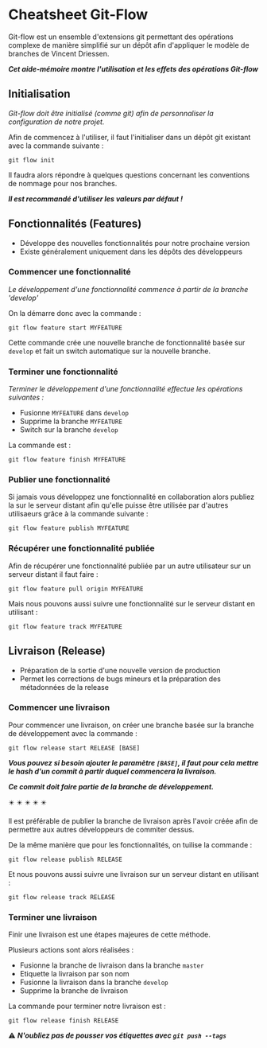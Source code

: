 # Cheatsheet Git-Flow

Git-flow est un ensemble d'extensions git permettant des opérations complexe de manière simplifié sur un dépôt afin d'appliquer le modèle de branches de Vincent Driessen.

**_Cet aide-mémoire montre l'utilisation et les effets des opérations Git-flow_**

## Initialisation

_Git-flow doit être initialisé (comme git) afin de personnaliser la configuration de notre projet._

Afin de commencez à l'utiliser, il faut l'initialiser dans un dépôt git existant avec la commande suivante :

`git flow init`

Il faudra alors répondre à quelques questions concernant les conventions de nommage pour nos branches.

**_Il est recommandé d'utiliser les valeurs par défaut !_**

## Fonctionnalités (Features)

* Développe des nouvelles fonctionnalités pour notre prochaine version
* Existe généralement uniquement dans les dépôts des développeurs

### Commencer une fonctionnalité

_Le développement d'une fonctionnalité commence à partir de la branche 'develop'_

On la démarre donc avec la commande :

`git flow feature start MYFEATURE`

Cette commande crée une nouvelle branche de fonctionnalité basée sur `develop` et fait un switch automatique sur la nouvelle branche.

### Terminer une fonctionnalité

_Terminer le développement d'une fonctionnalité effectue les opérations suivantes :_

* Fusionne `MYFEATURE` dans `develop`
* Supprime la branche `MYFEATURE`
* Switch sur la branche `develop`

La commande est :

`git flow feature finish MYFEATURE`

### Publier une fonctionnalité

Si jamais vous développez une fonctionnalité en collaboration alors publiez la sur le serveur distant afin qu'elle puisse être utilisée par d'autres utilisaeurs grâce à la commande suivante :

`git flow feature publish MYFEATURE`

### Récupérer une fonctionnalité publiée

Afin de récupérer une fonctionnalité publiée par un autre utilisateur sur un serveur distant il faut faire :

`git flow feature pull origin MYFEATURE`

Mais nous pouvons aussi suivre une fonctionnalité sur le serveur distant en utilisant :

`git flow feature track MYFEATURE`

## Livraison (Release)

* Préparation de la sortie d'une nouvelle version de production
* Permet les corrections de bugs mineurs et la préparation des métadonnées de la release

### Commencer une livraison

Pour commencer une livraison, on créer une branche basée sur la branche de développement avec la commande :

`git flow release start RELEASE [BASE]`

**_Vous pouvez si besoin ajouter le paramètre `[BASE]`, il faut pour cela mettre le hash d'un commit à partir duquel commencera la livraison._**

**_Ce commit doit faire partie de la branche de développement._**

✴️ ✴️ ✴️ ✴️ ✴️

Il est préférable de publier la branche de livraison après l'avoir créée afin de permettre aux autres développeurs de commiter dessus.

De la même manière que pour les fonctionnalités, on tuilise la commande :

`git flow release publish RELEASE`

Et nous pouvons aussi suivre une livraison sur un serveur distant en utilisant :

`git flow release track RELEASE`

### Terminer une livraison

Finir une livraison est une étapes majeures de cette méthode.

Plusieurs actions sont alors réalisées :

* Fusionne la branche de livraison dans la branche `master`
* Etiquette la livraison par son nom
* Fusionne la livraison dans la branche `develop`
* Supprime la branche de livraison

La commande pour terminer notre livraison est :

`git flow release finish RELEASE`

:warning: **_N'oubliez pas de pousser vos étiquettes avec `git push --tags`_**

